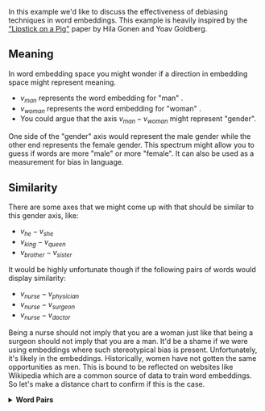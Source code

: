In this example we'd like to discuss the effectiveness of debiasing techniques in word embeddings.
This example is heavily inspired by the ["Lipstick on a Pig"](https://arxiv.org/pdf/1903.03862.pdf) paper
by Hila Gonen and Yoav Goldberg.

## Meaning

In word embedding space you might wonder if a direction in embedding space might represent meaning.

- $v_{man}$ represents the word embedding for "man" .
- $v_{woman}$ represents the word embedding for "woman" .
- You could argue that the axis $v_{man} - v_{woman}$ might represent "gender".

One side of the "gender" axis would represent the male gender while the other end represents the female gender. This spectrum might allow you to guess if words are more "male" or more "female". It can also be used as a measurement for bias in language.

## Similarity

There are some axes that we might come up with that should be similar to this gender axis, like:

- $v_{he} - v_{she}$
- $v_{king} - v_{queen}$
- $v_{brother} - v_{sister}$

It would be highly unfortunate though if the following pairs of words would display similarity:

- $v_{nurse} - v_{physician}$
- $v_{nurse} - v_{surgeon}$
- $v_{nurse} - v_{doctor}$

Being a nurse should not imply that you are a woman just like that being a surgeon should not imply that you are a man. It'd be a shame if we were using embeddings where such stereotypical bias is present. Unfortunately, it's likely in the embeddings. Historically, women have not gotten the same opportunities as men. This is bound to be reflected on websites like Wikipedia which are a common source of data to train word embeddings. So let's make a distance chart to confirm if this is the case.

<details>
  <summary><b>Word Pairs</b></summary>
```python
stereotype_pairs = [
    ('sewing', 'carpentry'),
    ('nurse', 'physician'),
    ('nurse', 'surgeon'),
    ('nurse', 'doctor'),
]

appropriate_pairs = [
    ('woman', 'man'),
    ('she', 'he'),
    ('her', 'him'),
    ('girl', 'boy')
]

random_pairs = [
    ('dog', 'firehydrant'),
    ('carpet', 'leg'),
    ('hot', 'cold'),
]

all_pairs = [stereotype_pairs, appropriate_pairs, random_pairs]
```
</details>

```python
from whatlies import Embedding, EmbeddingSet
from whatlies.language import FasttextLanguage

lang_ft = FasttextLanguage("cc.en.300.bin")

flatten = lambda l: [item for sublist in l for item in sublist]

def calc_axis(pair_list, language_model):
    return [language_model[t1] - language_model[t2] for (t1, t2) in pair_list]

def make_correlation_plot(pairs, language_model, metric="cosine"):
    axes = [calc_axis(p, language_model) for p in pairs]
    emb_pairs = EmbeddingSet(*flatten(axes))
    emb_pairs.plot_distance(metric=metric)

make_correlation_plot(pairs=all_pairs, language_model=lang_ft)
```

This code generates a similarity chart for fasttext embeddings, shown below.

![](imgs/bias.png)

Notice, that we indeed see correlation. The "gender" direction seems to correlate with the "doctor-nurse" direction. We'd prefer if it simply were zero.

## Projections

We observe bias that we do not want to have. So it's natural to ask: can we remove it?

There is a popular technique that proposes to filter out the "gender"-direction. If we can quantify the gender direction then we might also be able to project all the vectors in our set away from it. The 2D plot below demonstrates this idea.

<details>
  <summary><b>Plot Code</b></summary>
```python
from whatlies import Embedding
import matplotlib.pylab as plt

man   = Embedding("man", [0.5, 0.1])
woman = Embedding("woman", [0.5, 0.6])
king  = Embedding("king", [0.7, 0.33])
queen = Embedding("queen", [0.7, 0.9])

man.plot(kind="arrow", color="blue")
woman.plot(kind="arrow", color="red")
king.plot(kind="arrow", color="blue")
queen.plot(kind="arrow", color="red")

(queen - king).plot(kind="arrow", color="pink", show_ops=True)
(man | (queen - king)).plot(kind="arrow", color="pink", show_ops=True)
plt.axis('off');
```
</details>

![](imgs/logo.png)

In this example you can see that if we project $v_{man}$ away from the $v_{queen} - v_{king}$ axis we get a new vector $v_{man} | (v_{queen} - v_{king})$.

The 2D example also demonstrates that we might achieve:

$$v_{man} | (v_{queen} - v_{king}) \approx v_{woman} | (v_{queen} - v_{king})$$

This suggests that we can use linear algebra to "filter" away the gender information as well as the gender bias.

## Post-Processing

```python
def make_debias_correlation_plot(pairs, language_model, metric='cosine'):
    # Calculate the embeddings just like before.
    axes = [calc_axis(p, language_model) for p in pairs]
    emb_pairs = EmbeddingSet(*flatten(axes))

    # Calculate the "gender"-direction
    norm_emb = EmbeddingSet(
        (language_model['man'] - language_model['woman']),
        (language_model['king'] - language_model['queen']),
        (language_model['father'] - language_model['mother'])
    ).average()

    # Project all embeddings away from this axis.
    emb_pairs = emb_pairs | norm_emb

    # Plot the result.
    emb_pairs.plot_distance(metric=metric)

make_debias_correlation_plot(pairs=all_pairs, language_model=lang_ft)
```

We'll now display the "before" as well as "after" chart.

![](imgs/before-after.png)

It's not a perfect removal of the similarity. But we can confirm that at least visually, it seems "less".

## Across Languages

One benefit of this library is that it is fairly easy to repeat this exercise for different language backends. Just replace the `language_model` with a different backend. Here's the results for three backends; a large English spaCy model, FastText and a large English BytePair model.

![](imgs/many.png)

## Relative Distances

The results look promising but we need to be very careful here. We're able to
show that on one bias-metric we're performing better now. But we should not
assume that this solves all issues related to gender in word embeddings.
To demonstrate why, let's try and use a debiased space to predict gender using
standard algorithms in scikit-learn.

As a data source we'll take two gendered word-lists. You can download the same
word-lists [here](data/female-words.txt) and [here](data/male-words.txt). These
wordlists are subsets of the wordlists used in the
[Learning Gender - Neutral Word Embeddings](https://arxiv.org/abs/1809.01496) paper.
The original, and larger, datasets can be found [here](https://github.com/uclanlp/gn_glove/tree/master/wordlist).


```python
import pathlib
from whatlies.transformers import Pca, Umap
from whatlies.language import SpacyLanguage, FasttextLanguage

male_word = pathlib.Path("male-words.txt").read_text().split("\n")
female_word = pathlib.Path("female-words.txt").read_text().split("\n")

lang = FasttextLanguage("cc.en.300.bin")

e1 = lang[male_word].add_property("group", lambda d: "male")
e2 = lang[female_word].add_property("group", lambda d: "female")

emb_debias = e1.merge(e2) | (lang['man'] - lang['woman'])
```

Next, we'll use the fasttext language backend as a scikit-learn featurizer.
You can read more on this feature [here](https://rasahq.github.io/whatlies/tutorial/scikit-learn/).

```python
from sklearn.svm import SVC
from sklearn.pipeline import Pipeline

# There is overlap in the word-lists which we remove via `set`.
words = list(male_word) + list(female_word)
words = list(set(words))
labels = [w in male_word for w in words]

# We use our language backend as a transformer in scikit-learn.
pipe = Pipeline([
    ("embed", lang),
    ("model", SVC())
])
```

This pipeline can now be used to make predictions. Currently we do not perform any debiasing,
so let's have a look at how well we can predict gender now.

### Method I: Biased Embedding, Biased Model

![](imgs/bias-bias-pipeline.png)

The code below runs the schematic drawn above.

```python
from sklearn.model_selection import train_test_split, GridSearchCV
from sklearn.metrics import classification_report

X_train, X_test, y_train, y_test = train_test_split(words,
                                                    labels,
                                                    train_size=200,
                                                    random_state=42)
y_pred = pipe.fit(X_train, y_train).predict(X_test)

print(classification_report(y_pred, y_test))
```

This gives us the following result:

```
              precision    recall  f1-score   support

       False       0.87      0.92      0.90        93
        True       0.94      0.89      0.91       116

    accuracy                           0.90       209
   macro avg       0.90      0.91      0.90       209
weighted avg       0.91      0.90      0.90       209
```

It seems that the information that is in the embeddings now give us a 90%
accuracy on our test set.

### Method II: UnBiased Embedding, Biased Model

If we now apply debiasing on the vectors then one might expect the old model
to no longer be able to predict the gender.

![](imgs/bias-debias-pipeline.png)

```python
X, y = emb_debias.to_X_y('group')
X_train, X_test, y_train, y_test = train_test_split(X, y,
                                                    train_size=200,
                                                    random_state=42)

y_pred = pipe.steps[1][1].predict(X_test)
print(classification_report(y_pred, y_test == 'male'))
```

This gives the following result:

```
              precision    recall  f1-score   support

       False       0.97      0.73      0.83       131
        True       0.68      0.96      0.79        78

    accuracy                           0.81       209
   macro avg       0.82      0.84      0.81       209
weighted avg       0.86      0.81      0.82       209
```

We're using the same model as before, but now we're giving it the debiased
vectors to predict on. Despite being trained on a different dataset, we're still
able to predict 81% of the cases accurately. This does not bode well for our debiasing
technique.

### Method III: UnBiased Embedding, UnBiased Model

We can also try to create a model that is both trained and applied on
the unbiased vectors.

![](imgs/debias-debias-pipeline.png)

```python
y_pred = SVC().fit(X_train, y_train).predict(X_test)

print(classification_report(y_pred, y_test))
```

```
              precision    recall  f1-score   support

      female       0.80      0.83      0.81        94
        male       0.86      0.83      0.84       115

    accuracy                           0.83       209
   macro avg       0.83      0.83      0.83       209
weighted avg       0.83      0.83      0.83       209
```

If we train a model on the debiased embeddings and also apply it to another
debiased set we're able to get 83% of the cases right. We were hoping more
around 50% here.

## Conclusion

Based on just cosine distance it seems that we're able to remove the gender
"direction" from our embeddings by using linear projections as a debiasing technique.
However, if we use the debiased embeddings to predict gender it seems that we still
have a reasonable amount of predictive power.

This demonstrates that the debiasing technique has a limited effect and that
there's plenty of reasons to remain careful and critical when applying word embeddings
in practice.

